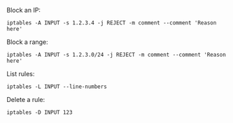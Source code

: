 Block an IP:

    iptables -A INPUT -s 1.2.3.4 -j REJECT -m comment --comment 'Reason here'

Block a range:

    iptables -A INPUT -s 1.2.3.0/24 -j REJECT -m comment --comment 'Reason here'

List rules:

    iptables -L INPUT --line-numbers

Delete a rule:

    iptables -D INPUT 123

